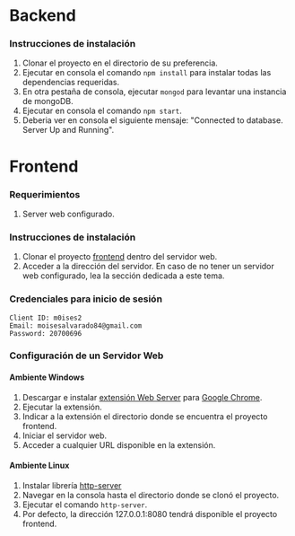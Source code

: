 # Backend

### Instrucciones de instalación
  1. Clonar el proyecto en el directorio de su preferencia.
  2. Ejecutar en consola el comando `npm install` para instalar todas las dependencias requeridas.
  3. En otra pestaña de consola, ejecutar `mongod` para levantar una instancia de mongoDB.
  4. Ejecutar en consola el comando `npm start`.
  5. Deberia ver en consola el siguiente mensaje: "Connected to database. Server Up and Running".

# Frontend

### Requerimientos
 1. Server web configurado.

### Instrucciones de instalación
  1. Clonar el proyecto [frontend](https://github.com/m0ises2/frontEndProject.git) dentro del servidor web.
  2. Acceder a la dirección del servidor. En caso de no tener un servidor web configurado, lea la sección dedicada a este tema.

### Credenciales para inicio de sesión
    Client ID: m0ises2
    Email: moisesalvarado84@gmail.com
    Password: 20700696

### Configuración de un Servidor Web

#### Ambiente Windows
  1. Descargar e instalar [extensión Web Server](https://chrome.google.com/webstore/detail/web-server-for-chrome/ofhbbkphhbklhfoeikjpcbhemlocgigb) para [Google Chrome](https://www.google.com/chrome/browser/desktop/).
  2. Ejecutar la extensión.
  3. Indicar a la extensión el directorio donde se encuentra el proyecto frontend.
  4. Iniciar el servidor web.
  5. Acceder a cualquier URL disponible en la extensión.

#### Ambiente Linux

  1. Instalar librería [http-server](https://www.npmjs.com/package/http-server)
  2. Navegar en la consola hasta el directorio donde se clonó el proyecto.
  3. Ejecutar el comando `http-server`.
  4. Por defecto, la dirección 127.0.0.1:8080 tendrá disponible el proyecto frontend.
